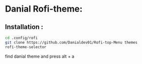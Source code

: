 # Danial Rofi-theme:

## Installation :

```sh
cd .config/rofi
git clone https://github.com/Danialdev01/Rofi-top-Menu themes
rofi-theme-selector
```
find danial theme and press alt + a
